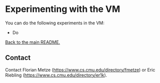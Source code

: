 # Experimenting with the VM

You can do the following experiments in the VM:

- Do

[Back to the main README.](README.md)

## Contact

Contact Florian Metze (<https://www.cs.cmu.edu/directory/fmetze>) or 
Eric Riebling (<https://www.cs.cmu.edu/directory/er1k>).
